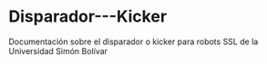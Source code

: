 Disparador---Kicker
===================

Documentación sobre el disparador o kicker para robots SSL de la Universidad Simón Bolívar

